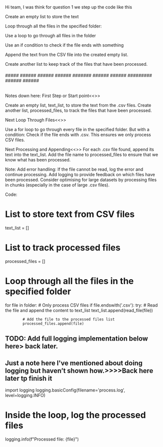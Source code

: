 Hi team, I was think for question 1 we step up the code like this

Create an empty list to store the text 

Loop through all the files in the specified folder:

Use a loop to go through all files in the folder 

Use an if condition to check if the file ends with something


Append the text from the CSV file into the created empty list.

Create another list to keep track of the files that have been processed.

######  #####  ######  ######  ######   #######  ######  ######  #########   ###### ###### ######
Notes down here:
First Step or Start point<<>>
 
Create an empty list, text_list, to store the text from the .csv files.
Create another list, processed_files, to track the files that have been processed.

Next
Loop Through Files<<>>

Use a for loop to go through every file in the specified folder.
But with a condition: Check if the file ends with .csv. This ensures we only process CSV files.

Next
Processing and Appending<<>>
For each .csv file found, append its text into the text_list.
Add the file name to processed_files to ensure that we know what has been processed.

Note:
Add error handling: If the file cannot be read, log the error and continue processing.
Add logging to provide feedback on which files have been processed.
Consider optimising for large datasets by processing files in chunks (especially in the case of large .csv files).

Code:


# List to store text from CSV files
text_list = []

# List to track processed files
processed_files = []


# Loop through all the files in the specified folder
for file in folder:
    # Only process CSV files
    if file.endswith('.csv'):
        try:
           # Read the file and append the content to text_list
            text_list.append(read_file(file))
            
            # Add the file to the processed files list
            processed_files.append(file)


## TODO: Add full logging implementation below here> back later.


## Just a note here I've mentioned about doing logging but haven’t shown how.>>>>Back here later tp finish it
import logging
logging.basicConfig(filename='process.log', level=logging.INFO)

# Inside the loop, log the processed files
logging.info(f"Processed file: {file}")

